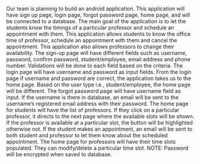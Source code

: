 Our team is planning to build an android application. 
This application will have sign up page, login page, forgot password page, home page, and will be connected to a database. 
The main goal of the application is to let the students know the timings of a particular professor and schedule an appointment with them. 
This application allows students to know the office time of professor, schedule an appointment with them and cancel the appointment. 
This application also allows professors to change their availability. 
The sign-up page will have different fields such as username, password, confirm password, student/employee, email address and phone number. 
Validations will be done to each field based on the criteria. 
The login page will have username and password as input fields. 
From the login page if username and password are correct, the application takes us to the home page. 
Based on the user type i.e., student/employee, the home page will be different. 
The forgot password page will have username field as input. 
If the username is there in database, an email will be sent to the username’s registered email address with their password. 
The home page for students will have the list of professors. 
If they click on a particular professor, it directs to the next page where the available slots will be shown. 
If the professor is available at a particular slot, the button will be highlighted otherwise not. 
If the student makes an appointment, an email will be sent to both student and professor to let them know about the scheduled appointment. The home page for professors will have their time slots populated. They can modify/delete a particular time slot. NOTE: Password will be encrypted when saved to database.
